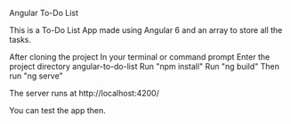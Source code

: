 Angular To-Do List

This is a To-Do List App made using Angular 6 and an array to store all the tasks.

After cloning the project
In your terminal or command prompt
Enter the project directory angular-to-do-list
Run "npm install"
Run "ng build"
Then run "ng serve"

The server runs at http://localhost:4200/

You can test the app then.
